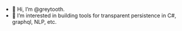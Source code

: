 - 👋 Hi, I’m @greytooth.
- 👀 I’m interested in building tools for transparent persistence in C#, graphql, NLP, etc.


<!---
greytooth/greytooth is a ✨ special ✨ repository because its `README.md` (this file) appears on your GitHub profile.
You can click the Preview link to take a look at your changes.
--->
